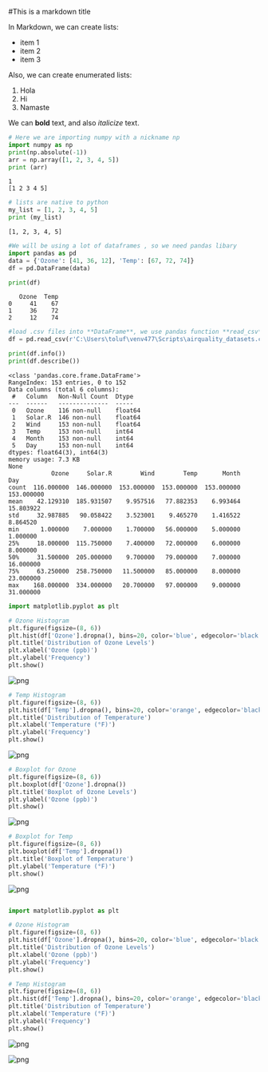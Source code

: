#This is a markdown title

In Markdown, we can create lists:
- item 1
- item 2
- item 3 

Also, we can create enumerated lists:
1. Hola
2. Hi
3. Namaste

We can **bold** text, and also *italicize* text.



```python
# Here we are importing numpy with a nickname np
import numpy as np
print(np.absolute(-1))
arr = np.array([1, 2, 3, 4, 5])
print (arr)
```

    1
    [1 2 3 4 5]
    


```python
# lists are native to python 
my_list = [1, 2, 3, 4, 5]
print (my_list)
```

    [1, 2, 3, 4, 5]
    


```python
#We will be using a lot of dataframes , so we need pandas libary 
import pandas as pd
data = {'Ozone': [41, 36, 12], 'Temp': [67, 72, 74]}
df = pd.DataFrame(data)

```


```python
print(df)
```

       Ozone  Temp
    0     41    67
    1     36    72
    2     12    74
    


```python
#load .csv files into **DataFrame**, we use pandas function **read_csv**
df = pd.read_csv(r'C:\Users\toluf\venv477\Scripts\airquality_datasets.csv')

```


```python
print(df.info())
print(df.describe())
```

    <class 'pandas.core.frame.DataFrame'>
    RangeIndex: 153 entries, 0 to 152
    Data columns (total 6 columns):
     #   Column   Non-Null Count  Dtype  
    ---  ------   --------------  -----  
     0   Ozone    116 non-null    float64
     1   Solar.R  146 non-null    float64
     2   Wind     153 non-null    float64
     3   Temp     153 non-null    int64  
     4   Month    153 non-null    int64  
     5   Day      153 non-null    int64  
    dtypes: float64(3), int64(3)
    memory usage: 7.3 KB
    None
                Ozone     Solar.R        Wind        Temp       Month         Day
    count  116.000000  146.000000  153.000000  153.000000  153.000000  153.000000
    mean    42.129310  185.931507    9.957516   77.882353    6.993464   15.803922
    std     32.987885   90.058422    3.523001    9.465270    1.416522    8.864520
    min      1.000000    7.000000    1.700000   56.000000    5.000000    1.000000
    25%     18.000000  115.750000    7.400000   72.000000    6.000000    8.000000
    50%     31.500000  205.000000    9.700000   79.000000    7.000000   16.000000
    75%     63.250000  258.750000   11.500000   85.000000    8.000000   23.000000
    max    168.000000  334.000000   20.700000   97.000000    9.000000   31.000000
    


```python
import matplotlib.pyplot as plt

# Ozone Histogram
plt.figure(figsize=(8, 6))
plt.hist(df['Ozone'].dropna(), bins=20, color='blue', edgecolor='black')
plt.title('Distribution of Ozone Levels')
plt.xlabel('Ozone (ppb)')
plt.ylabel('Frequency')
plt.show()


```


    
![png](Tut2_Python_Olufawo_09_21_24_files/Tut2_Python_Olufawo_09_21_24_7_0.png)
    



```python
# Temp Histogram
plt.figure(figsize=(8, 6))
plt.hist(df['Temp'].dropna(), bins=20, color='orange', edgecolor='black')
plt.title('Distribution of Temperature')
plt.xlabel('Temperature (°F)')
plt.ylabel('Frequency')
plt.show()
```


    
![png](Tut2_Python_Olufawo_09_21_24_files/Tut2_Python_Olufawo_09_21_24_8_0.png)
    



```python
# Boxplot for Ozone
plt.figure(figsize=(8, 6))
plt.boxplot(df['Ozone'].dropna())
plt.title('Boxplot of Ozone Levels')
plt.ylabel('Ozone (ppb)')
plt.show()


```


    
![png](Tut2_Python_Olufawo_09_21_24_files/Tut2_Python_Olufawo_09_21_24_9_0.png)
    



```python
# Boxplot for Temp
plt.figure(figsize=(8, 6))
plt.boxplot(df['Temp'].dropna())
plt.title('Boxplot of Temperature')
plt.ylabel('Temperature (°F)')
plt.show()
```


    
![png](Tut2_Python_Olufawo_09_21_24_files/Tut2_Python_Olufawo_09_21_24_10_0.png)
    



```python

```


```python
import matplotlib.pyplot as plt

# Ozone Histogram
plt.figure(figsize=(8, 6))
plt.hist(df['Ozone'].dropna(), bins=20, color='blue', edgecolor='black')
plt.title('Distribution of Ozone Levels')
plt.xlabel('Ozone (ppb)')
plt.ylabel('Frequency')
plt.show()

# Temp Histogram
plt.figure(figsize=(8, 6))
plt.hist(df['Temp'].dropna(), bins=20, color='orange', edgecolor='black')
plt.title('Distribution of Temperature')
plt.xlabel('Temperature (°F)')
plt.ylabel('Frequency')
plt.show()
```


    
![png](Tut2_Python_Olufawo_09_21_24_files/Tut2_Python_Olufawo_09_21_24_12_0.png)
    



    
![png](Tut2_Python_Olufawo_09_21_24_files/Tut2_Python_Olufawo_09_21_24_12_1.png)
    



```python

```


```python

```
